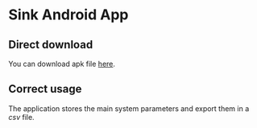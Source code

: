# Sink Android App

## Direct download
You can download apk file [here](https://drive.google.com/file/d/1g9hZiXgxS9aq-NhVP9o2tmUo5xl4vOsO/view?usp=sharing).

## Correct usage
The application stores the main system parameters and export them in a *csv* file.